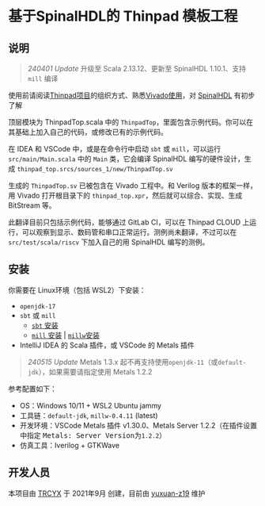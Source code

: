 # 基于SpinalHDL的 Thinpad 模板工程

## 说明

> *240401 Update* 升级至 Scala 2.13.12、更新至 SpinalHDL 1.10.1、支持 `mill` 编译

使用前请阅读[Thinpad项目](https://lab.cs.tsinghua.edu.cn/cod-lab-docs/labs/lab2/thinpad_top/)的组织方式、熟悉[Vivado使用](https://lab.cs.tsinghua.edu.cn/cod-lab-docs/labs/lab2/vivado/)，对 [SpinalHDL](https://spinalhdl.github.io/SpinalDoc-RTD/master/index.html) 有初步了解

顶层模块为 ThinpadTop.scala 中的 `ThinpadTop`，里面包含示例代码。你可以在其基础上加入自己的代码，或修改已有的示例代码。

在 IDEA 和 VSCode 中，或是在命令行中启动 `sbt` 或 `mill`，可以运行 `src/main/Main.scala` 中的 `Main` 类，它会编译 SpinalHDL 编写的硬件设计，生成 `thinpad_top.srcs/sources_1/new/ThinpadTop.sv`

生成的 `ThinpadTop.sv` 已被包含在 Vivado 工程中。和 Verilog 版本的框架一样，用 Vivado 打开根目录下的 `thinpad_top.xpr`，然后就可以综合、实现、生成 BitStream 等。

此翻译目前只包括示例代码，能够通过 GitLab CI，可以在 Thinpad CLOUD 上运行，可以观察到显示、数码管和串口正常运行。测例尚未翻译，不过可以在 `src/test/scala/riscv` 下加入自己的用 SpinalHDL 编写的测例。

## 安装

你需要在 Linux环境（包括 WSL2）下安装：

- `openjdk-17`
- `sbt` 或 `mill`
    - [`sbt` 安装](https://www.scala-sbt.org/download)
    - [`mill` 安装](https://mill-build.com/mill/Installation_IDE_Support.html) | [`millw`安装](https://github.com/lefou/millw)
- IntelliJ IDEA 的 Scala 插件，或 VSCode 的 Metals 插件

> *240515 Update* Metals 1.3.x 起不再支持使用`openjdk-11`（或`default-jdk`），如果需要请指定使用 Metals 1.2.2

参考配置如下：

- OS：Windows 10/11 + WSL2 Ubuntu jammy
- 工具链：`default-jdk`, `millw-0.4.11` (latest)
- 开发环境：VSCode Metals 插件 v1.30.0、Metals Server 1.2.2（在插件设置中指定 <kbd> Metals: Server Version</kbd>为`1.2.2`）
- 仿真工具：Iverilog + GTKWave

## 开发人员

本项目由 [TRCYX](https://github.com/TRCYX) 于 2021年9月 创建，目前由 [yuxuan-z19](https://github.com/yuxuan-z19) 维护